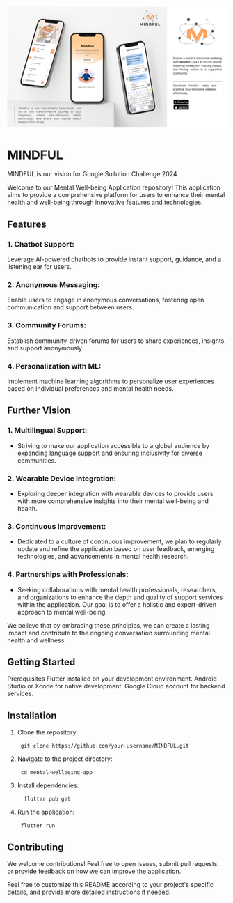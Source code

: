![MINDFUL](images/Mindful-Product-catalog-showcase.png)
# MINDFUL
MINDFUL is our vision for Google Sollution Challenge 2024


Welcome to our Mental Well-being Application repository! This application aims to provide a comprehensive platform for users to enhance their mental health and well-being through innovative features and technologies.


## **Features**
### 1. **Chatbot Support:**
Leverage AI-powered chatbots to provide instant support, guidance, and a listening ear for users.

### 2. **Anonymous Messaging:**
Enable users to engage in anonymous conversations, fostering open communication and support between users.

### 3. **Community Forums:**
Establish community-driven forums for users to share experiences, insights, and support anonymously.

### 4.  Personalization with ML:
Implement machine learning algorithms to personalize user experiences based on individual preferences and mental health needs.

## Further Vision

### 1. **Multilingual Support:**
   - Striving to make our application accessible to a global audience by expanding language support and ensuring inclusivity for diverse communities.

### 2. **Wearable Device Integration:**
   - Exploring deeper integration with wearable devices to provide users with more comprehensive insights into their mental well-being and health.

### 3. **Continuous Improvement:**
   - Dedicated to a culture of continuous improvement, we plan to regularly update and refine the application based on user feedback, emerging technologies, and advancements in mental health research.

### 4. **Partnerships with Professionals:**
   - Seeking collaborations with mental health professionals, researchers, and organizations to enhance the depth and quality of support services within the application. Our goal is to offer a holistic and expert-driven approach to mental well-being.

We believe that by embracing these principles, we can create a lasting impact and contribute to the ongoing conversation surrounding mental health and wellness.


## Getting Started
Prerequisites
Flutter installed on your development environment.
Android Studio or Xcode for native development.
Google Cloud account for backend services.
## Installation
1. Clone the repository:


        git clone https://github.com/your-username/MINDFUL.git

2. Navigate to the project directory:

        cd mental-wellbeing-app

3. Install dependencies:

         flutter pub get

4. Run the application:

        flutter run

## Contributing
We welcome contributions! Feel free to open issues, submit pull requests, or provide feedback on how we can improve the application.



Feel free to customize this README according to your project's specific details, and provide more detailed instructions if needed.






